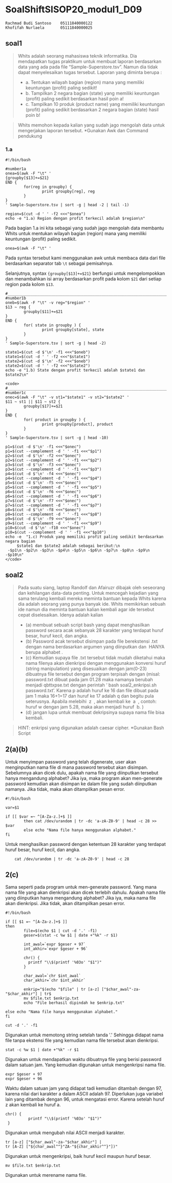 # SoalShiftSISOP20_modul1_D09
```
Rachmad Budi Santoso    05111840000122
Khofifah Nurlaela       05111840000025
```

## soal1
> Whits adalah seorang mahasiswa teknik informatika. Dia mendapatkan tugas praktikum
untuk membuat laporan berdasarkan data yang ada pada file “Sample-Superstore.tsv”.
Namun dia tidak dapat menyelesaikan tugas tersebut. Laporan yang diminta berupa :
>- a. Tentukan wilayah bagian (region) mana yang memiliki keuntungan (profit) paling
sedikit!
>- b. Tampilkan 2 negara bagian (state) yang memiliki keuntungan (profit) paling
sedikit berdasarkan hasil poin a!
>- c. Tampilkan 10 produk (product name) yang memiliki keuntungan (profit) paling
sedikit berdasarkan 2 negara bagian (state) hasil poin b!

> Whits memohon kepada kalian yang sudah jago mengolah data untuk mengerjakan
laporan tersebut. *Gunakan Awk dan Command pendukung

### 1.a
```
#!/bin/bash

#number1a
onea=$(awk -F "\t" '
{groupby[$13]+=$21}
END {
        for(reg in groupby) {
                print groupby[reg], reg
        }
}
' Sample-Superstore.tsv | sort -g | head -2 | tail -1)

region=$(cut -d ' ' -f2 <<<"$onea")
echo -e "1.a) Region dengan profit terkecil adalah $region\n"
```
Pada bagian 1.a ini kita sebagai yang sudah jago mengolah data membantu Whits untuk mentukan wilayah bagian (region) mana yang memiliki keuntungan (profit) paling sedikit.
```
onea=$(awk -F "\t" '
```
Pada syntax tersebut kami menggunakan awk untuk membaca data dari file berdasarkan separator tab `\t` sebagai pemisahnya.

Selanjutnya, syntax `{groupby[$13]+=$21}` berfungsi untuk mengelompokkan dan menambahkan isi array berdasarkan profit pada kolom `$21` dari setiap region pada kolom `$13`.















```
#______________________________________________________________________
#number1b
oneb=$(awk -F "\t" -v reg="$region" '
$13 ~ reg {
        groupby[$11]+=$21
}
END {
        for( state in groupby ) {
                print groupby[state], state
        }
}
' Sample-Superstore.tsv | sort -g | head -2)

state1=$(cut -d $'\n' -f1 <<<"$oneb")
state1=$(cut -d ' ' -f2 <<<"$state1")
state2=$(cut -d $'\n' -f2 <<<"$oneb")
state2=$(cut -d ' ' -f2 <<<"$state2")
echo -e "1.b) State dengan profit terkecil adalah $state1 dan $state2\n"
```

```
<code>
#_______________________________________________________________________
#number1c
onec=$(awk -F "\t" -v st1="$state1" -v st2="$state2" '
$11 ~ st1 || $11 ~ st2 {
        groupby[$17]+=$21
}
END {
        for( product in groupby ) {
                print groupby[product], product
        }
}
' Sample-Superstore.tsv | sort -g | head -10)

p1=$(cut -d $'\n' -f1 <<<"$onec")
p1=$(cut --complement -d ' ' -f1 <<<"$p1")
p2=$(cut -d $'\n' -f2 <<<"$onec")
p2=$(cut --complement -d ' ' -f1 <<<"$p2")
p3=$(cut -d $'\n' -f3 <<<"$onec")
p3=$(cut --complement -d ' ' -f1 <<<"$p3")
p4=$(cut -d $'\n' -f4 <<<"$onec")
p4=$(cut --complement -d ' ' -f1 <<<"$p4")
p5=$(cut -d $'\n' -f5 <<<"$onec")
p5=$(cut --complement -d ' ' -f1 <<<"$p5")
p6=$(cut -d $'\n' -f6 <<<"$onec")
p6=$(cut --complement -d ' ' -f1 <<<"$p6")
p7=$(cut -d $'\n' -f7 <<<"$onec")
p7=$(cut --complement -d ' ' -f1 <<<"$p7")
p8=$(cut -d $'\n' -f8 <<<"$onec")
p8=$(cut --complement -d ' ' -f1 <<<"$p8")
p9=$(cut -d $'\n' -f9 <<<"$onec")
p9=$(cut --complement -d ' ' -f1 <<<"$p9")
p10=$(cut -d $'\n' -f10 <<<"$onec")
p10=$(cut --complement -d ' ' -f1 <<<"$p10")
echo -e  "1.c) Produk yang memiliki profit paling sedikit berdasarkan negara bagian
     $state1 dan $state2 adalah sebagai berikut:\n
 -$p1\n -$p2\n -$p3\n -$p4\n -$p5\n -$p6\n -$p7\n -$p8\n -$p9\n -$p10\n"
</code>
```
## soal2
> Pada suatu siang, laptop Randolf dan Afairuzr dibajak oleh seseorang dan kehilangan data-data penting. 
Untuk mencegah kejadian yang sama terulang kembali mereka meminta bantuan kepada Whits karena dia adalah 
seorang yang punya banyak ide. Whits memikirkan sebuah ide namun dia meminta bantuan kalian kembali agar ide
tersebut cepat diselesaikan. Idenya adalah kalian 
>- (a) membuat sebuah script bash yang dapat menghasilkan password secara acak sebanyak 28 karakter yang 
terdapat huruf besar, huruf kecil, dan angka. 
>- (b) Password acak tersebut disimpan pada file berekstensi .txt dengan nama berdasarkan argumen yang 
diinputkan dan ​ HANYA ​ berupa alphabet​ .
>- (c) Kemudian supaya file .txt tersebut tidak mudah diketahui maka nama filenya akan dienkripsi dengan 
menggunakan konversi huruf (string manipulation) yang disesuaikan dengan jam(0-23) dibuatnya file tersebut 
dengan program terpisah dengan (misal: password.txt dibuat pada jam 01.28 maka namanya berubah menjadi 
qbttxpse.txt dengan perintah ‘​ bash soal2_enkripsi.sh password.txt’. Karena p adalah huruf ke 16 dan
file dibuat pada jam 1 maka 16+1=17 dan huruf ke 17 adalah q dan begitu pula seterusnya. Apabila melebihi ​ 
z ​ , akan kembali ke ​ a ​ , contoh: huruf ​ w dengan jam 5.28, maka akan menjadi huruf ​ b.​ ) 
>- (d) jangan lupa untuk membuat dekripsinya supaya nama file bisa kembali.

> HINT: enkripsi yang digunakan adalah caesar cipher.
> *Gunakan Bash Script

## 2(a)(b)
Untuk menyimpan password yang telah digenerate, user akan menginputkan nama file di mana password tersebut
akan disimpan.
Sebelumnya akan dicek dulu, apakah nama file yang diinputkan tersebut hanya mengandung alphabet?
Jika iya, maka program akan men-generate password kemudian akan disimpan ke dalam file yang sudah
diinputkan namanya.
Jika tidak, maka akan ditampilkan pesan error.

```
#!/bin/bash

var=$1

if [[ $var =~ ^[A-Za-z.]+$ ]]
        then cat /dev/urandom | tr -dc 'a-zA-Z0-9' | head -c 28 >> $var
        else echo "Nama file hanya menggunakan alphabet."
fi
```

Untuk menghasilkan password dengan ketentuan 28 karakter yang terdapat huruf besar, huruf kecil, dan angka.

        
        cat /dev/urandom | tr -dc 'a-zA-Z0-9' | head -c 28	
        
## 2(c)
Sama seperti pada program untuk men-generate password.
Yang mana nama file yang akan dienkripsi akan dicek terlebih dahulu.
Apakah nama file yang diinputkan hanya mengandung alphabet?
Jika iya, maka nama file akan dienkripsi.
Jika tidak, akan ditampilkan pesan error.
```
#!/bin/bash

if [[ $1 =~ ^[A-Za-z.]+$ ]]
then  
        file=$(echo $1 | cut -d '.' -f1)
        geser=$(stat -c %w $1 | date +"%k" -r $1)

        int_awal=`expr $geser + 97`
        int_akhir=`expr $geser + 96`

        chr() {
          printf "\\$(printf '%03o' "$1")"
        }

        char_awal=`chr $int_awal`
        char_akhir=`chr $int_akhir`

        enkrip="$(echo "$file" | tr [a-z] ["$char_awal"-za-"$char_akhir"] | tr$
        mv $file.txt $enkrip.txt
        echo "File berhasil dipindah ke $enkrip.txt"

else echo "Nama file hanya menggunakan alphabet."
fi
```

```
cut -d '.' -f1 
```
Digunakan untuk memotong string setelah tanda '.' 
Sehingga didapat nama file tanpa ekstensi file yang kemudian nama file tersebut akan dienkripsi. 

```
stat -c %w $1 | date +"%k" -r $1
```
Digunakan untuk mendapatkan waktu dibuatnya file yang berisi password dalam satuan jam.
Yang kemudian digunakan untuk mengenkripsi nama file.

```
expr $geser + 97
expr $geser + 96
```
Waktu dalam satuan jam yang didapat tadi kemudian ditambah dengan 97,
karena nilai dari karakter a dalam ASCII adalah 97.
Diperlukan juga variabel lain yang ditambak dengan 96, untuk mengatasi error.
Karena setelah huruf z akan kembali ke huruf a.

```
chr() {
          printf "\\$(printf '%03o' "$1")"
 }
 ```       
 Digunakan untuk mengubah nilai ASCII menjadi karakter.
 
 ```
 tr [a-z] ["$char_awal"-za-"$char_akhir"] | 
 tr [A-Z] ["${char_awal^^}"ZA-"${char_akhir^^}"])"
 ```
 Digunakan untuk mengenkripsi, baik huruf kecil maupun huruf besar.
 
 ```
 mv $file.txt $enkrip.txt
 ```
 Digunakan untuk merename nama file.
 
 
